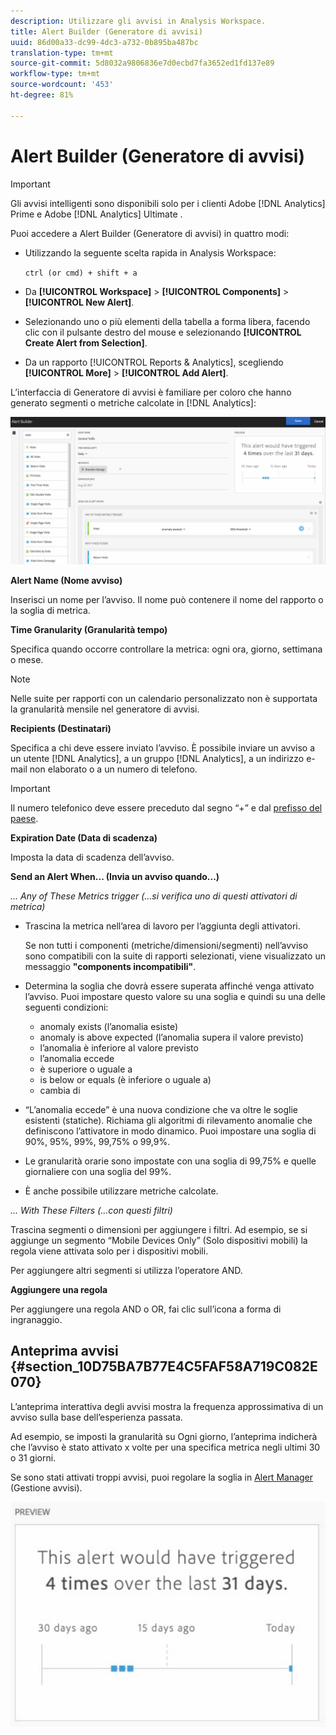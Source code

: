 ```yaml
---
description: Utilizzare gli avvisi in Analysis Workspace.
title: Alert Builder (Generatore di avvisi)
uuid: 86d00a33-dc99-4dc3-a732-0b895ba487bc
translation-type: tm+mt
source-git-commit: 5d8032a9806836e7d0ecbd7fa3652ed1fd137e89
workflow-type: tm+mt
source-wordcount: '453'
ht-degree: 81%

---
```



# Alert Builder (Generatore di avvisi)

>[!IMPORTANT]
>
>Gli avvisi intelligenti sono disponibili solo per i clienti Adobe [!DNL Analytics] Prime e Adobe [!DNL Analytics] Ultimate .

Puoi accedere a Alert Builder (Generatore di avvisi) in quattro modi:

* Utilizzando la seguente scelta rapida in Analysis Workspace:

   `ctrl (or cmd) + shift + a`
* Da **[!UICONTROL Workspace]** > **[!UICONTROL Components]** > **[!UICONTROL New Alert]**.
* Selezionando uno o più elementi della tabella a forma libera, facendo clic con il pulsante destro del mouse e selezionando **[!UICONTROL Create Alert from Selection]**.
* Da un rapporto [!UICONTROL Reports & Analytics], scegliendo **[!UICONTROL More]** > **[!UICONTROL Add Alert]**.

L’interfaccia di Generatore di avvisi è familiare per coloro che hanno generato segmenti o metriche calcolate in [!DNL Analytics]:

![](assets/alert_builder.png)

**Alert Name (Nome avviso)**

Inserisci un nome per l’avviso. Il nome può contenere il nome del rapporto o la soglia di metrica.

**Time Granularity (Granularità tempo)**

Specifica quando occorre controllare la metrica: ogni ora, giorno, settimana o mese.

>[!NOTE]
>
>Nelle suite per rapporti con un calendario personalizzato non è supportata la granularità mensile nel generatore di avvisi.

**Recipients (Destinatari)**

Specifica a chi deve essere inviato l’avviso. È possibile inviare un avviso a un utente [!DNL Analytics], a un gruppo [!DNL Analytics], a un indirizzo e-mail non elaborato o a un numero di telefono.

>[!IMPORTANT]
>
>Il numero telefonico deve essere preceduto dal segno “+” e dal [prefisso del paese](https://countrycode.org/).

**Expiration Date (Data di scadenza)**

Imposta la data di scadenza dell’avviso.

**Send an Alert When... (Invia un avviso quando...)**

*... Any of These Metrics trigger (...si verifica uno di questi attivatori di metrica)*

* Trascina la metrica nell’area di lavoro per l’aggiunta degli attivatori.

   Se non tutti i componenti (metriche/dimensioni/segmenti) nell’avviso sono compatibili con la suite di rapporti selezionati, viene visualizzato un messaggio **&quot;components incompatibili&quot;**.

* Determina la soglia che dovrà essere superata affinché venga attivato l’avviso. Puoi impostare questo valore su una soglia e quindi su una delle seguenti condizioni:

   * anomaly exists (l’anomalia esiste)
   * anomaly is above expected (l’anomalia supera il valore previsto)
   * l’anomalia è inferiore al valore previsto
   * l’anomalia eccede
   * è superiore o uguale a
   * is below or equals (è inferiore o uguale a)
   * cambia di

* “L’anomalia eccede” è una nuova condizione che va oltre le soglie esistenti (statiche). Richiama gli algoritmi di rilevamento anomalie che definiscono l’attivatore in modo dinamico. Puoi impostare una soglia di 90%, 95%, 99%, 99,75% o 99,9%.
* Le granularità orarie sono impostate con una soglia di 99,75% e quelle giornaliere con una soglia del 99%.
* È anche possibile utilizzare metriche calcolate.

*... With These Filters (...con questi filtri)*

Trascina segmenti o dimensioni per aggiungere i filtri. Ad esempio, se si aggiunge un segmento “Mobile Devices Only” (Solo dispositivi mobili) la regola viene attivata solo per i dispositivi mobili.

Per aggiungere altri segmenti si utilizza l’operatore AND.

**Aggiungere una regola**

Per aggiungere una regola AND o OR, fai clic sull’icona a forma di ingranaggio.

## Anteprima avvisi {#section_10D75BA7B77E4C5FAF58A719C082E070}

L’anteprima interattiva degli avvisi mostra la frequenza approssimativa di un avviso sulla base dell’esperienza passata.

Ad esempio, se imposti la granularità su Ogni giorno, l’anteprima indicherà che l’avviso è stato attivato x volte per una specifica metrica negli ultimi 30 o 31 giorni.

Se sono stati attivati troppi avvisi, puoi regolare la soglia in [Alert Manager](/help/components/c-alerts/alert-manager.md) (Gestione avvisi).

![](assets/alert_preview.png)
